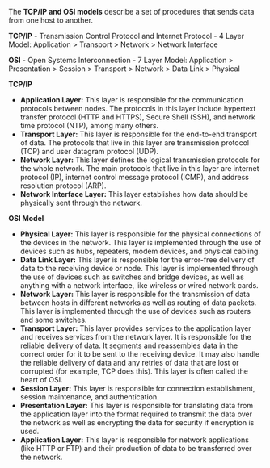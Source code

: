 The **TCP/IP and OSI models** describe a set of procedures that sends data from one host to another.

**TCP/IP** - Transmission Control Protocol and Internet Protocol - 4 Layer Model: Application > Transport > Network > Network Interface

**OSI** - Open Systems Interconnection - 7 Layer Model: Application > Presentation > Session > Transport > Network > Data Link > Physical

**TCP/IP**

- **Application Layer:** This layer is responsible for the communication protocols between nodes. The protocols in this layer include hypertext transfer protocol (HTTP and HTTPS), Secure Shell (SSH), and network time protocol (NTP), among many others.
- **Transport Layer:** This layer is responsible for the end-to-end transport of data. The protocols that live in this layer are transmission protocol (TCP) and user datagram protocol (UDP).
- **Network Layer:** This layer defines the logical transmission protocols for the whole network. The main protocols that live in this layer are internet protocol (IP), internet control message protocol (ICMP), and address resolution protocol (ARP).
- **Network Interface Layer:** This layer establishes how data should be physically sent through the network.

**OSI Model**

- **Physical Layer:** This layer is responsible for the physical connections of the devices in the network. This layer is implemented through the use of devices such as hubs, repeaters, modem devices, and physical cabling.
- **Data Link Layer:** This layer is responsible for the error-free delivery of data to the receiving device or node. This layer is implemented through the use of devices such as switches and bridge devices, as well as anything with a network interface, like wireless or wired network cards.
- **Network Layer:** This layer is responsible for the transmission of data between hosts in different networks as well as routing of data packets. This layer is implemented through the use of devices such as routers and some switches.
- **Transport Layer:** This layer provides services to the application layer and receives services from the network layer. It is responsible for the reliable delivery of data. It segments and reassembles data in the correct order for it to be sent to the receiving device. It may also handle the reliable delivery of data and any retries of data that are lost or corrupted (for example, TCP does this). This layer is often called the heart of OSI.
- **Session Layer:** This layer is responsible for connection establishment, session maintenance, and authentication.
- **Presentation Layer:** This layer is responsible for translating data from the application layer into the format required to transmit the data over the network as well as encrypting the data for security if encryption is used.
- **Application Layer:** This layer is responsible for network applications (like HTTP or FTP) and their production of data to be transferred over the network.